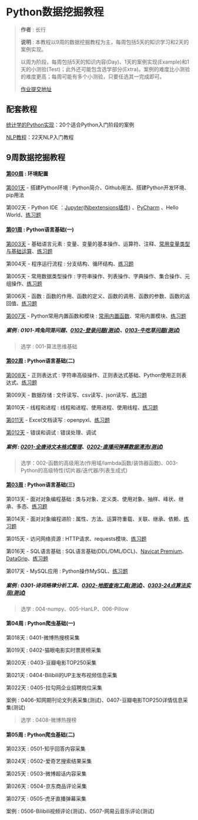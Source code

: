 # Python数据挖掘教程

> **作者** : 长行
>
> **说明** : 本教程以9周的数据挖掘教程为主，每周包括5天的知识学习和2天的案例实现。
>
> 以周为阶段，每周包括5天的知识内容(Day)、1天的案例实现(Example)和1天的小测验(Test)；此外还可能包含选学部分(Extra)。案例的难度比小测验的难度更高；每周可能有多个小测验，只要任选其一完成即可。
>
> [作业提交地址](https://github.com/Changxing97/Python-Data-mining-Homework)

## 配套教程

[统计学的Python实现](https://github.com/ChangxingJiang/Python-Data-mining-Tutorial/tree/master/%E9%85%8D%E5%A5%97%E6%95%99%E7%A8%8B/%E7%BB%9F%E8%AE%A1%E5%AD%A6%E7%9A%84Python%E5%AE%9E%E7%8E%B0)：20个适合Python入门阶段的案例

[NLP教程](https://github.com/ChangxingJiang/Python-Data-mining-Tutorial/tree/master/%E9%85%8D%E5%A5%97%E6%95%99%E7%A8%8B/%E7%BB%9F%E8%AE%A1%E5%AD%A6%E7%9A%84Python%E5%AE%9E%E7%8E%B0)：22天NLP入门教程

## 9周数据挖掘教程

#### [第00周](https://github.com/ChangxingJiang/Python-Data-mining-Tutorial/blob/master/Week-00/%E7%AC%AC00%E5%91%A8_%E7%8E%AF%E5%A2%83%E9%85%8D%E7%BD%AE.md) : 环境配置

[第001天](https://github.com/ChangxingJiang/Python-Data-mining-Tutorial/blob/master/Week-00/Day-001/%E7%AC%AC001%E5%A4%A9%E6%95%99%E7%A8%8B.md) - 搭建Python环境 : Python简介、Github用法、搭建Python开发环境、pip用法

第002天 - Python IDE ：[Jupyter](https://jupyter.org/install)([Nbextensions插件](https://github.com/ChangxingJiang/Python-Data-mining-Tutorial/blob/master/Week-00/Day-002/Jupyter%20Nbextensions%E6%8F%92%E4%BB%B6%E9%85%8D%E7%BD%AE%E6%96%B9%E6%B3%95.md)) 、[PyCharm](https://www.jetbrains.com/pycharm/download/#section=windows) 、Hello World、[练习题](https://github.com/ChangxingJiang/Python-Data-mining-Tutorial/blob/master/Week-00/Day-002/Exercise01-Hello%20World.md)

#### [第01周](https://github.com/ChangxingJiang/Python-Data-mining-Tutorial/blob/master/Week-01/%E7%AC%AC01%E5%91%A8_Python%E8%AF%AD%E8%A8%80%E5%9F%BA%E7%A1%80(%E4%B8%80).md) : Python语言基础(一)

[第003天](https://github.com/ChangxingJiang/Python-Data-mining-Tutorial/blob/master/Week-01/Day-003/%E7%AC%AC003%E5%A4%A9%E6%95%99%E7%A8%8B.md) - 基础语言元素 : 变量、变量的基本操作、运算符、注释、[常用变量类型与基础运算](https://github.com/ChangxingJiang/Python-Data-mining-Tutorial/blob/master/Week-01/Day-003/%E5%B8%B8%E7%94%A8%E5%8F%98%E9%87%8F%E7%B1%BB%E5%9E%8B%E4%B8%8E%E5%9F%BA%E7%A1%80%E8%BF%90%E7%AE%97.ipynb)、[练习题](https://github.com/ChangxingJiang/Python-Data-mining-Tutorial/blob/master/Week-01/Day-003/Exercise02-%E8%AF%AD%E8%A8%80%E5%85%83%E7%B4%A0.md)

第004天 - 程序运行流程 : 分支结构、循环结构、[练习题](https://github.com/ChangxingJiang/Python-Data-mining-Tutorial/blob/master/Week-01/Day-004/Exercise03-%E7%A8%8B%E5%BA%8F%E8%BF%90%E8%A1%8C%E6%B5%81%E7%A8%8B.md)

第005天 - 常用数据类型操作 : 字符串操作、列表操作、字典操作、集合操作、元组操作、[练习题](https://github.com/ChangxingJiang/Python-Data-mining-Tutorial/blob/master/Week-01/Day-005/Exercise04-%E5%B8%B8%E7%94%A8%E6%95%B0%E6%8D%AE%E7%B1%BB%E5%9E%8B%E6%93%8D%E4%BD%9C.md)

第006天 - 函数 : 函数的作用、函数的定义、函数的调用、函数的参数、函数的返回值、[练习题](https://github.com/ChangxingJiang/Python-Data-mining-Tutorial/blob/master/Week-01/Day-006/Exercise05-%E5%87%BD%E6%95%B0.md)

[第007天](https://github.com/ChangxingJiang/Python-Data-mining-Tutorial/blob/master/Week-01/Day-007/%E7%AC%AC007%E5%A4%A9%E6%95%99%E7%A8%8B.md) - Python常用内置函数和模块 : [常用内置函数](https://github.com/ChangxingJiang/Python-Data-mining-Tutorial/blob/master/Week-01/Day-007/Python%E5%86%85%E7%BD%AE%E5%87%BD%E6%95%B0%E8%AF%A6%E7%BB%86%E8%AF%B4%E6%98%8E.md)、常用内置模块、[练习题](https://github.com/ChangxingJiang/Python-Data-mining-Tutorial/blob/master/Week-01/Day-007/Exercise08-Python%E5%B8%B8%E7%94%A8%E5%86%85%E7%BD%AE%E5%87%BD%E6%95%B0%E5%92%8C%E6%A8%A1%E5%9D%97.md)

##### 案例 : 0101-鸡兔同笼问题、[0102-登录问题(测试)](https://github.com/ChangxingJiang/Python-Data-mining-Tutorial/blob/master/Week-01/Example-0102/%E6%A1%88%E4%BE%8B002%E8%AE%B2%E8%A7%A3_%E7%99%BB%E5%BD%95%E9%97%AE%E9%A2%98.md)、[0103-牛吃草问题(测试)](https://github.com/ChangxingJiang/Python-Data-mining-Tutorial/blob/master/Week-01/Example-0103/%E6%A1%88%E4%BE%8B003%E8%AE%B2%E8%A7%A3_%E7%89%9B%E5%90%83%E8%8D%89%E9%97%AE%E9%A2%98.md)

> 选学 : 001-算法思维基础

#### [第02周](https://github.com/ChangxingJiang/Python-Data-mining-Tutorial/blob/master/Week-02/%E7%AC%AC02%E5%91%A8_Python%E8%AF%AD%E8%A8%80%E5%9F%BA%E7%A1%80(%E4%BA%8C).md) : Python语言基础(二)

[第008天](https://github.com/ChangxingJiang/Python-Data-mining-Tutorial/blob/master/Week-02/Day-008/%E7%AC%AC008%E5%A4%A9%E6%95%99%E7%A8%8B.md) - 正则表达式 : 字符串高级操作、正则表达式基础、Python使用正则表达式、[练习题](https://github.com/Changxing97/Python-Data-mining-Tutorial/blob/master/Week-02/Exercise06-%E6%AD%A3%E5%88%99%E8%A1%A8%E8%BE%BE%E5%BC%8F.md)

第009天 - 数据存储 : 文件读写、csv读写、json读写、[练习题](https://github.com/ChangxingJiang/Python-Data-mining-Tutorial/blob/master/Week-02/Day-010/Exercise09-%E7%BA%BF%E7%A8%8B%E5%92%8C%E8%BF%9B%E7%A8%8B.md)

第010天 - 线程和进程 : 线程和进程、使用进程、使用线程、[练习题](https://github.com/ChangxingJiang/Python-Data-mining-Tutorial/blob/master/Week-02/Day-010/Exercise09-%E7%BA%BF%E7%A8%8B%E5%92%8C%E8%BF%9B%E7%A8%8B.md)

[第011天](https://github.com/ChangxingJiang/Python-Data-mining-Tutorial/blob/master/Week-02/Day-011/%E7%AC%AC011%E5%A4%A9%E6%95%99%E7%A8%8B.md) - Excel文档读写 : openpyxl、[练习题](https://github.com/ChangxingJiang/Python-Data-mining-Tutorial/blob/master/Week-02/Day-011/Exercise10-Excel%E6%96%87%E6%A1%A3%E8%AF%BB%E5%86%99.md)

[第012天](https://github.com/ChangxingJiang/Python-Data-mining-Tutorial/blob/master/Week-02/Day-012/%E7%AC%AC012%E5%A4%A9%E6%95%99%E7%A8%8B.md) - 错误和调试 : 错误处理、调试

##### 案例 : [0201-全唐诗文本格式整理](https://github.com/ChangxingJiang/Python-Data-mining-Tutorial/blob/master/Week-02/Example-0201/%E6%A1%88%E4%BE%8B004%E8%AE%B2%E8%A7%A3_%E5%85%A8%E5%94%90%E8%AF%97%E6%96%87%E6%9C%AC%E6%95%B4%E7%90%86.md)、[0202-直播间弹幕数据清洗(测试)](https://github.com/ChangxingJiang/Python-Data-mining-Tutorial/blob/master/Week-02/Example-0202/%E6%A1%88%E4%BE%8B005%E8%AE%B2%E8%A7%A3_%E7%9B%B4%E6%92%AD%E5%BC%B9%E5%B9%95%E6%95%B0%E6%8D%AE%E6%B8%85%E6%B4%97.md)

> 选学：002-函数的高级用法(作用域/lambda函数/装饰器函数)、003-Python的高级特性(切片器/迭代器/列表生成式)

#### [第03周](https://github.com/ChangxingJiang/Python-Data-mining-Tutorial/blob/master/Week-03/%E7%AC%AC03%E5%91%A8_Python%E8%AF%AD%E8%A8%80%E5%9F%BA%E7%A1%80(%E4%B8%89).md) : Python语言基础(三)

第013天 - 面对对象编程基础 : 类与对象、定义类、使用对象、抽样、峰状、继承、多态、[练习题](https://github.com/ChangxingJiang/Python-Data-mining-Tutorial/blob/master/Week-03/Day-013/Exercise11-%E9%9D%A2%E5%AF%B9%E5%AF%B9%E8%B1%A1%E7%BC%96%E7%A8%8B%E5%9F%BA%E7%A1%80.md)

第014天 - 面对对象编程进阶 : 属性、方法、运算符重载、关联、继承、依赖、[练习题](https://github.com/ChangxingJiang/Python-Data-mining-Tutorial/blob/master/Week-03/Day-014/Exercise12-%E9%9D%A2%E5%AF%B9%E5%AF%B9%E8%B1%A1%E7%BC%96%E7%A8%8B%E8%BF%9B%E9%98%B6.md)

第015天 - 访问网络资源 : HTTP请求、requests模块、[练习题](https://github.com/ChangxingJiang/Python-Data-mining-Tutorial/blob/master/Week-03/Day-015/Exercise13-%E8%AE%BF%E9%97%AE%E7%BD%91%E7%BB%9C%E8%B5%84%E6%BA%90.md)

第016天 - SQL语言基础 : SQL语言基础(DDL/DML/DCL)、[Navicat Premium](http://www.navicat.com.cn/)、[DataGrip](https://www.jetbrains.com/datagrip/)、[练习题](https://github.com/ChangxingJiang/Python-Data-mining-Tutorial/blob/master/Week-03/Day-016/Exercise14-SQL%E8%AF%AD%E8%A8%80%E5%9F%BA%E7%A1%80.md)

第017天 - MySQL应用 : Python操作MySQL、[练习题](https://github.com/ChangxingJiang/Python-Data-mining-Tutorial/blob/master/Week-03/Day-017/Exercise15-Mysql%E5%BA%94%E7%94%A8.md)

##### 案例 : 0301-诗词格律分析工具、[0302-地图查询工具(测试)](https://github.com/ChangxingJiang/Python-Data-mining-Tutorial/blob/master/Week-03/Example-0302/%E6%A1%88%E4%BE%8B007%E8%AE%B2%E8%A7%A3_%E5%9C%B0%E5%90%8D%E6%9F%A5%E8%AF%A2%E5%B7%A5%E5%85%B7.md)、[0303-24点算法实现(测试)](https://github.com/ChangxingJiang/Python-Data-mining-Tutorial/blob/master/Week-03/Example-0303/%E6%A1%88%E4%BE%8B008%E8%AE%B2%E8%A7%A3_24%E7%82%B9%E6%B8%B8%E6%88%8F%E7%AE%97%E6%B3%95.md)

> 选学 : 004-numpy、005-HanLP、006-Pillow

#### 第04周 : Python爬虫基础(一)

第018天 : 0401-微博热搜榜采集

第019天 : 0402-猫眼电影实时票房榜采集

第020天 : 0403-豆瓣电影TOP250采集

第021天 : 0404-Bilibili的UP主发布视频信息采集

第022天 : 0405-拉勾网企业招聘岗位采集

案例 : 0406-知网期刊论文列表采集(测试)、0407-豆瓣电影TOP250详情信息采集(测试)

> 选学 : 0408-微博热搜榜

#### 第05周 : Python爬虫基础(二)

第023天 : 0501-知乎回答内容采集

第024天 : 0502-爱奇艺搜索结果采集

第025天 : 0503-微博超话内容采集

第026天 : 0504-京东商品评论采集

第027天 : 0505-虎牙直播弹幕采集

案例 : 0506-Bilibili视频评论(测试)、0507-网易云音乐评论(测试)